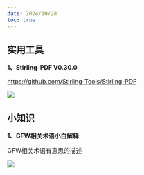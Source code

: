 ```yaml
---
date: 2024/10/28
toc: true
---
```


## 实用工具
**1、Stirling-PDF V0.30.0**

<https://github.com/Stirling-Tools/Stirling-PDF>

![](https://www.notion.so/images/page-cover/gradients_11.jpg)

## 小知识
**1、GFW相关术语小白解释**

GFW相关术语有意思的描述

![](https://prod-files-secure.s3.us-west-2.amazonaws.com/3be72b01-13a7-4bc2-849e-d630bbd294d0/f31cc3dd-d950-48d9-bc4e-cf1ad49d0ce5/image.png?X-Amz-Algorithm=AWS4-HMAC-SHA256&X-Amz-Content-Sha256=UNSIGNED-PAYLOAD&X-Amz-Credential=AKIAT73L2G45GO43JXI4%2F20241028%2Fus-west-2%2Fs3%2Faws4_request&X-Amz-Date=20241028T011957Z&X-Amz-Expires=3600&X-Amz-Signature=472f2a7de57171b2a5076e6406403fa6cd75c4b6b0f451be29b6b17af4cb9c23&X-Amz-SignedHeaders=host&x-id=GetObject)

